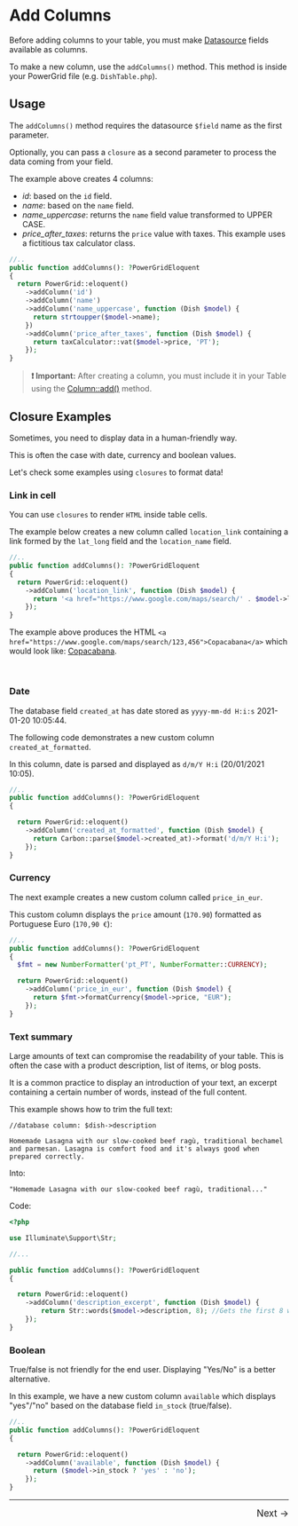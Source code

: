 # Add Columns

Before adding columns to your table, you must make [Datasource](table/datasource) fields available as columns.

To make a new column, use the `addColumns()` method. This method is inside your PowerGrid file (e.g. `DishTable.php`).

## Usage

The `addColumns()` method requires the datasource `$field` name as the first parameter.

Optionally, you can pass a `closure` as  a second parameter to process the data coming from your field.

The example above creates 4 columns:

- *id*:  based on the `id` field.
- *name*: based on the `name` field.
- *name_uppercase*: returns the `name` field value transformed to UPPER CASE.
- *price_after_taxes*: returns the `price` value with taxes. This example uses a fictitious tax calculator class.

```php
//..
public function addColumns(): ?PowerGridEloquent
{
  return PowerGrid::eloquent()
    ->addColumn('id')
    ->addColumn('name')
    ->addColumn('name_uppercase', function (Dish $model) {
      return strtoupper($model->name);
    })
    ->addColumn('price_after_taxes', function (Dish $model) {
      return taxCalculator::vat($model->price, 'PT');
    });
}
```

> **❗ Important:** After creating a column, you must include it in your Table using the [Column::add()](table/include-columns) method.

## Closure Examples

Sometimes, you need to display data in a human-friendly way.

This is often the case with date, currency and boolean values.

Let's check some examples using `closures` to format data!


### Link in cell

You can use `closures` to render `HTML` inside table cells.

The example below creates a new column called `location_link` containing a link formed by the `lat_long` field and the `location_name` field.

```php
//..
public function addColumns(): ?PowerGridEloquent
{
  return PowerGrid::eloquent()
    ->addColumn('location_link', function (Dish $model) {
      return '<a href="https://www.google.com/maps/search/' . $model->lat_long . '">'. $model->location_name .'</a>'; 
    });
}
```

The example above produces the HTML `<a href="https://www.google.com/maps/search/123,456">Copacabana</a>` which would look like: [Copacabana](https://www.google.com/maps/search/-22.973587702676607,-43.18527287193542).

<br/>

### Date

The database field `created_at` has date stored as `yyyy-mm-dd H:i:s` 2021-01-20 10:05:44.

The following code demonstrates a new custom column `created_at_formatted`.

In this column, date is parsed and displayed as `d/m/Y H:i` (20/01/2021 10:05).

```php
//..
public function addColumns(): ?PowerGridEloquent
{

  return PowerGrid::eloquent()
    ->addColumn('created_at_formatted', function (Dish $model) {
      return Carbon::parse($model->created_at)->format('d/m/Y H:i');
    });
}
```

### Currency

The next example creates a new custom column called `price_in_eur`.

This custom column displays the `price` amount (`170.90`) formatted as Portuguese Euro (`170,90 €`):

```php
//..
public function addColumns(): ?PowerGridEloquent
{
  $fmt = new NumberFormatter('pt_PT', NumberFormatter::CURRENCY);

  return PowerGrid::eloquent()
    ->addColumn('price_in_eur', function (Dish $model) {
      return $fmt->formatCurrency($model->price, "EUR");
    });
}
```

### Text summary

Large amounts of text can compromise the readability of your table. This is often the case with a product description, list of items, or blog posts.

It is a common practice to display an introduction of your text, an excerpt containing a certain number of words, instead of the full content.

This example shows how to trim the full text:

```text
//database column: $dish->description

Homemade Lasagna with our slow-cooked beef ragù, traditional bechamel and parmesan. Lasagna is comfort food and it's always good when prepared correctly.
```

Into:

```text
"Homemade Lasagna with our slow-cooked beef ragù, traditional..."
```

Code:

```php
<?php

use Illuminate\Support\Str;

//...

public function addColumns(): ?PowerGridEloquent
{

  return PowerGrid::eloquent()
    ->addColumn('description_excerpt', function (Dish $model) {
        return Str::words($model->description, 8); //Gets the first 8 words
    });
}
```

### Boolean

True/false is not friendly for the end user. Displaying "Yes/No" is a better alternative.

In this example, we have a new custom column `available` which displays "yes"/"no" based on the database field `in_stock` (true/false).

```php
//..
public function addColumns(): ?PowerGridEloquent
{

  return PowerGrid::eloquent()
    ->addColumn('available', function (Dish $model) {
      return ($model->in_stock ? 'yes' : 'no');
    });
}
```
<hr/>
<footer style="float: right; font-size: larger">
    <span><a style="text-decoration: none;" href="#/table/include-columns?id=include-columns">Next →</a></span>
</footer>
